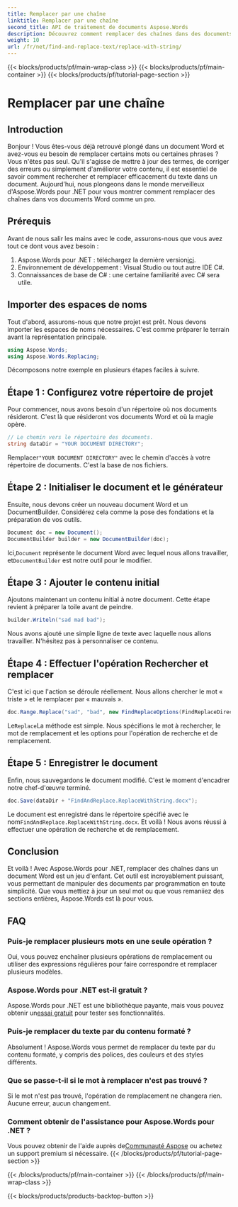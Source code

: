 ```yaml
---
title: Remplacer par une chaîne
linktitle: Remplacer par une chaîne
second_title: API de traitement de documents Aspose.Words
description: Découvrez comment remplacer des chaînes dans des documents Word à l'aide d'Aspose.Words pour .NET grâce à ce guide étape par étape. Idéal pour les développeurs souhaitant automatiser l'édition de documents.
weight: 10
url: /fr/net/find-and-replace-text/replace-with-string/
---
```


{{< blocks/products/pf/main-wrap-class >}}
{{< blocks/products/pf/main-container >}}
{{< blocks/products/pf/tutorial-page-section >}}

# Remplacer par une chaîne


## Introduction

Bonjour ! Vous êtes-vous déjà retrouvé plongé dans un document Word et avez-vous eu besoin de remplacer certains mots ou certaines phrases ? Vous n'êtes pas seul. Qu'il s'agisse de mettre à jour des termes, de corriger des erreurs ou simplement d'améliorer votre contenu, il est essentiel de savoir comment rechercher et remplacer efficacement du texte dans un document. Aujourd'hui, nous plongeons dans le monde merveilleux d'Aspose.Words pour .NET pour vous montrer comment remplacer des chaînes dans vos documents Word comme un pro.

## Prérequis

Avant de nous salir les mains avec le code, assurons-nous que vous avez tout ce dont vous avez besoin :

1.  Aspose.Words pour .NET : téléchargez la dernière version[ici](https://releases.aspose.com/words/net/).
2. Environnement de développement : Visual Studio ou tout autre IDE C#.
3. Connaissances de base de C# : une certaine familiarité avec C# sera utile.

## Importer des espaces de noms

Tout d'abord, assurons-nous que notre projet est prêt. Nous devons importer les espaces de noms nécessaires. C'est comme préparer le terrain avant la représentation principale.

```csharp
using Aspose.Words;
using Aspose.Words.Replacing;
```

Décomposons notre exemple en plusieurs étapes faciles à suivre.

## Étape 1 : Configurez votre répertoire de projet

Pour commencer, nous avons besoin d'un répertoire où nos documents résideront. C'est là que résideront vos documents Word et où la magie opère.

```csharp
// Le chemin vers le répertoire des documents.
string dataDir = "YOUR DOCUMENT DIRECTORY";
```

 Remplacer`"YOUR DOCUMENT DIRECTORY"` avec le chemin d'accès à votre répertoire de documents. C'est la base de nos fichiers.

## Étape 2 : Initialiser le document et le générateur

Ensuite, nous devons créer un nouveau document Word et un DocumentBuilder. Considérez cela comme la pose des fondations et la préparation de vos outils.

```csharp
Document doc = new Document();
DocumentBuilder builder = new DocumentBuilder(doc);
```

 Ici,`Document` représente le document Word avec lequel nous allons travailler, et`DocumentBuilder` est notre outil pour le modifier.

## Étape 3 : Ajouter le contenu initial

Ajoutons maintenant un contenu initial à notre document. Cette étape revient à préparer la toile avant de peindre.

```csharp
builder.Writeln("sad mad bad");
```

Nous avons ajouté une simple ligne de texte avec laquelle nous allons travailler. N'hésitez pas à personnaliser ce contenu.

## Étape 4 : Effectuer l'opération Rechercher et remplacer

C'est ici que l'action se déroule réellement. Nous allons chercher le mot « triste » et le remplacer par « mauvais ».

```csharp
doc.Range.Replace("sad", "bad", new FindReplaceOptions(FindReplaceDirection.Forward));
```

 Le`Replace`La méthode est simple. Nous spécifions le mot à rechercher, le mot de remplacement et les options pour l'opération de recherche et de remplacement.

## Étape 5 : Enregistrer le document

Enfin, nous sauvegardons le document modifié. C'est le moment d'encadrer notre chef-d'œuvre terminé.

```csharp
doc.Save(dataDir + "FindAndReplace.ReplaceWithString.docx");
```

 Le document est enregistré dans le répertoire spécifié avec le nom`FindAndReplace.ReplaceWithString.docx`. Et voilà ! Nous avons réussi à effectuer une opération de recherche et de remplacement.

## Conclusion

Et voilà ! Avec Aspose.Words pour .NET, remplacer des chaînes dans un document Word est un jeu d'enfant. Cet outil est incroyablement puissant, vous permettant de manipuler des documents par programmation en toute simplicité. Que vous mettiez à jour un seul mot ou que vous remaniiez des sections entières, Aspose.Words est là pour vous.

## FAQ

### Puis-je remplacer plusieurs mots en une seule opération ?
Oui, vous pouvez enchaîner plusieurs opérations de remplacement ou utiliser des expressions régulières pour faire correspondre et remplacer plusieurs modèles.

### Aspose.Words pour .NET est-il gratuit ?
 Aspose.Words pour .NET est une bibliothèque payante, mais vous pouvez obtenir un[essai gratuit](https://releases.aspose.com/) pour tester ses fonctionnalités.

### Puis-je remplacer du texte par du contenu formaté ?
Absolument ! Aspose.Words vous permet de remplacer du texte par du contenu formaté, y compris des polices, des couleurs et des styles différents.

### Que se passe-t-il si le mot à remplacer n'est pas trouvé ?
Si le mot n'est pas trouvé, l'opération de remplacement ne changera rien. Aucune erreur, aucun changement.

### Comment obtenir de l'assistance pour Aspose.Words pour .NET ?
 Vous pouvez obtenir de l'aide auprès de[Communauté Aspose](https://forum.aspose.com/c/words/8) ou achetez un support premium si nécessaire.
{{< /blocks/products/pf/tutorial-page-section >}}

{{< /blocks/products/pf/main-container >}}
{{< /blocks/products/pf/main-wrap-class >}}

{{< blocks/products/products-backtop-button >}}
